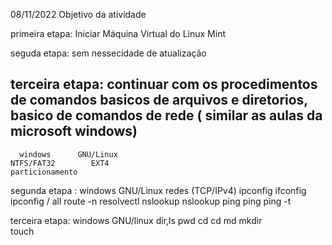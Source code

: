 08/11/2022
Objetivo da atividade

primeira etapa: Iniciar Máquina Virtual do Linux Mint

seguda etapa: sem nessecidade de atualização

terceira etapa: continuar com os procedimentos de comandos basicos
de arquivos e diretorios, basico de comandos de rede ( similar as aulas da microsoft windows)
-----------------------------------------------------------------------------------------------
      windows      GNU/Linux
    NTFS/FAT32        EXT4
	particionamento

segunda etapa :      windows                GNU/Linux
redes (TCP/IPv4)     ipconfig               ifconfig
                     ipconfig / all         route -n
					                                  resolvectl
					           nslookup				        nslookup
					           ping                   ping
					           ping -t

terceira etapa:     windows                GNU/linux
                    dir,ls                 pwd
					          cd                     cd
					          md                     mkdir   
					                                 touch

